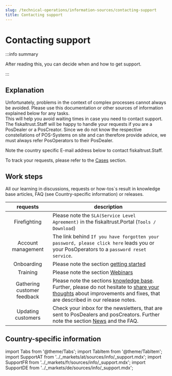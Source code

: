 ```yaml
---
slug: /technical-operations/information-sources/contacting-support
title: Contacting support
---
```

# Contacting support

:::info summary

After reading this, you can decide when and how to get support.

:::

## Explanation

Unfortunately, problems in the context of complex processes cannot always be avoided. Please use this documentation or other sources of information explained below for any tasks.  
This will help you avoid waiting times in case you need to contact support. The fiskaltrust.Staff will be happy to handle your requests if you are a PosDealer or a PosCreator. Since we do not know the respective constellations of POS-Systems on site and can therefore provide advice, we must always refer PosOperators to their PosDealer.   

Note the country specific E-mail address below to contact fiskaltrust.Staff.  

To track your requests, please refer to the [Cases](cases.md) section.


## Work steps

All our learning in discussions, requests or how-tos`s result in knowledge base articles, FAQ (see Country-specific information) or releases.

| requests | description                                                                                                                |
|:----------------------:|-------------------------------------------------------------------------------------------------------------------------------------|
|Firefighting| Please note the `SLA(Service Level Agreement)` in the fiskaltrust.Portal (`Tools / Download`)|
|Account management|The link behind `If you have forgotten your password, please click here` leads you or your PosOperators to a `password reset service`.|
|Onboarding|Please note the section [getting started](../getting-started/operator-onboarding/invitation-process.md)  |
|Training|Please note the section [Webinars](webinars.md)  |
|Gathering customer feedback|Please note the sections [knowledge base](../information-sources/knowledge-base.md). Further, please do not hesitate to [share your thoughts](mailto:feedback+portal@fiskaltrust.cloud.) about improvements and fixes, that are described in our release notes.  |
|Updating customers|Check your inbox for the newsletters, that are sent to PosDealers and posCreators. Further note the section [News](../information-sources/news.md) and the FAQ. |

## Country-specific information



import Tabs from '@theme/Tabs';
import TabItem from '@theme/TabItem';
import SupportAT from '../_markets/at/sources/info/_support.mdx';
import SupportFR from '../_markets/fr/sources/info/_support.mdx';
import SupportDE from '../_markets/de/sources/info/_support.mdx';

<Tabs groupId="market">

  <TabItem value="AT" label="Austria">
    <SupportAT />
  </TabItem>

  <TabItem value="FR" label="France">
    <SupportFR />
  </TabItem>

  <TabItem value="DE" label="Germany">
    <SupportDE />
  </TabItem>

</Tabs>